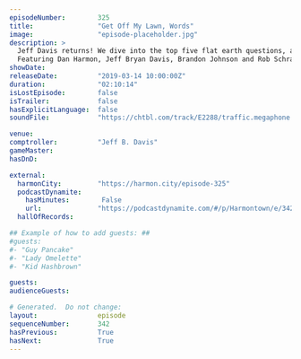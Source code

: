 ```yaml
---
episodeNumber:        325
title:                "Get Off My Lawn, Words"
image:                "episode-placeholder.jpg"
description: >
  Jeff Davis returns! We dive into the top five flat earth questions, and what would happen if a tree grew upside down?
  Featuring Dan Harmon, Jeff Bryan Davis, Brandon Johnson and Rob Schrab.
showDate:             
releaseDate:          "2019-03-14 10:00:00Z"
duration:             "02:10:14"
isLostEpisode:        false
isTrailer:            false
hasExplicitLanguage:  false
soundFile:            "https://chtbl.com/track/E2288/traffic.megaphone.fm/STA1364711663.mp3?updated=1596658041"

venue:                
comptroller:          "Jeff B. Davis"
gameMaster:           
hasDnD:               

external:
  harmonCity:         "https://harmon.city/episode-325"
  podcastDynamite:
    hasMinutes:        False
    url:              "https://podcastdynamite.com/#/p/Harmontown/e/342/325"
  hallOfRecords:      

## Example of how to add guests: ##
#guests:
#- "Guy Pancake"
#- "Lady Omelette"
#- "Kid Hashbrown"

guests:
audienceGuests:

# Generated.  Do not change:
layout:               episode
sequenceNumber:       342
hasPrevious:          True
hasNext:              True
---
```


<!-- The episode description will be rendered here -->
<!-- Add your content below here -->


